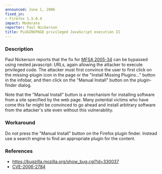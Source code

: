 ```yaml
---
announced: June 1, 2006
fixed_in:
- Firefox 1.5.0.4
impact: Moderate
reporter: Paul Nickerson
title: PLUGINSPAGE privileged JavaScript execution II
---
```


<h3>Description</h3>

<p>Paul Nickerson reports that the fix for
<a href="../2005/mfsa2005-34.html">
MFSA 2005-34</a> can be bypassed using nested javascript:  URLs, again allowing
the attacker to execute privileged code. The attacker must first convince the
user to first click on the missing-plugin icon in the page or the
"Install Missing Plugins..." button in the infobar, and then click on the
"Manual Install" button on the plugin-finder dialog.</p>

<p>Note that the "Manual Install" button is a mechanism for installing
software from a site specified by the web page. Many potential victims who have
come this far might be convinced to go ahead and install arbitrary software from
the attacker's site even without this vulnerability.</p>

<h3>Workaround</h3>

<p>Do not press the "Manual Install" button on the Firefox plugin finder. Instead
use a search engine to find an appropriate plugin for the content.</p>

<h3>References</h3>

<ul>
<li><a href="https://bugzilla.mozilla.org/show_bug.cgi?id=330037">
https://bugzilla.mozilla.org/show_bug.cgi?id=330037</a></li>
<li>
<a class="ex-ref" href="http://www.cve.mitre.org/cgi-bin/cvename.cgi?name=CVE-2006-2784">CVE-2006-2784</a></li>
</ul>



